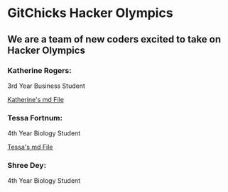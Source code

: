# GitChicks Hacker Olympics
## We are a team of new coders excited to take on Hacker Olympics

### Katherine Rogers: 
3rd Year Business Student

[Katherine's md File](https://github.com/katherine-anne-rogers/GitChicks/blob/285aa0c0c0b73a55ea822b9d4763f23142df7090/Katherine.md)

### Tessa Fortnum: 
4th Year Biology Student

[Tessa's md File](https://github.com/katherine-anne-rogers/GitChicks/blob/bea72f3b48ad14d41cabebf7ad1922953d462cee/Tessa.md)

### Shree Dey: 
4th Year Biology Student
